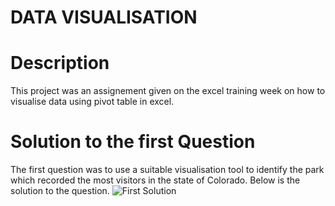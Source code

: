 # DATA VISUALISATION 

# Description
This project was an assignement given on the excel training week on how to visualise data using pivot table in excel. 

# Solution to the first Question
The first question was to use a suitable visualisation tool to identify the park which recorded the most visitors in the state of Colorado. Below is the solution to the question.
![First Solution](./path)
